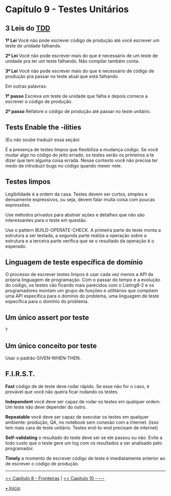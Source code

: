# Capítulo 9 - Testes Unitários


## 3 Leis do [TDD](https://en.wikipedia.org/wiki/Test-driven_development)

**1ª Lei** <!--  Você não pode falar sobre o clube luta --> 
Você não pode escrever código de produção até você escrever um teste de unidade
falhando. 

**2ª Lei** 
Você não pode escrever mais do que é necessário de um teste de unidade pra ter 
um teste falhando. Não compilar também conta.

**3ª Lei**
Você não pode escrever mais do que é necessário de código de produção pra passar
no teste atual que está falhando.

Em outras palavras:

**1º passo** Escreva um teste de unidade que falha e depois comece a escrever
o código de produção.

**2º passo** Refatore o código de produção até passar no teste unitário.


## Tests Enable the -ilities
(Eu não soube traduzir essa seção)

É a presença de testes limpos que flexibiliza a mudança código. Se você mudar
algo no código do jeito errado, os testes serão os primeiros a te dizer que tem
alguma coisa errada. Nesse contexto você não precisa ter medo de introduzir bugs
no código quando mexer nele.


## Testes limpos
Legibilidade é a ordem da casa. Testes devem ser curtos, simples e densamente
expressivos, ou seja, devem falar muita coisa com poucas expressões.

Use métodos privados para abstrair ações e detalhes que não são interessantes 
para o teste em questão.

Use o pattern BUILD-OPERATE-CHECK. A primeira parte do teste monta a estrutura a
ser testada, a segunda parte realiza a operação sobre a estrutura e a terceira 
parte verifica que se o resultado da operação é o esperado.


## Linguagem de teste específica de domínio
O processo de escrever testes limpos é usar cada vez menos a API da própria 
linguagem de programação. Com o passar do tempo e a evolução do código, os 
testes vão ficando mais parecidos com o Listing9-2 e os programadores montam um 
grupo de funções e utilitários que compõem uma API específica para o domínio 
do problema, uma linguagem de teste específica para o domínio do problema.


## Um único assert por teste
?

## Um único conceito por teste
Usar o padrão GIVEN-WHEN-THEN.

## F.I.R.S.T.

**Fast** 
código de de teste deve rodar rápido. Se esse não for o caso, é provável que 
você não queira ficar rodando os testes.

**Independent** 
você deve ser capaz de rodar os testes em qualquer ordem. Um teste não deve 
depender do outro.

**Repeatable** 
você deve ser capaz de executar os testes em qualquer ambiente: produção, QA, 
no notebook sem conexão com a internet. (isso tem mais cara de teste unitário. 
Testes end-to-end precisam de internet)

**Self-validating** 
o resultado do teste deve ser se ele passou ou não. Evite a todo custo que o 
teste gere um log com os resultados a ser analisado pelo 
programador.

**Timely** 
a momento de escrever código de teste é imediatamente anterior ao de escrever o
código de produção.


---


[<< Capítulo 8 - Fronteiras](./../chap08_Boundaries/README.md)
|
[<< Capítulo 10 - ---](./../chap10_Classes/README.md)

[• Início](../../README.md)
